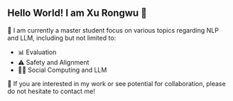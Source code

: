 ## Hello World! I am Xu Rongwu 👋

🤖 I am currently a master student focus on various topics regarding NLP and LLM, including but not limited to:

- 📊 Evaluation
- ⚠️ Safety and Alignment
- 👫🏻 Social Computing and LLM

🤗 If you are interested in my work or see potential for collaboration, please do not hesitate to contact me!
